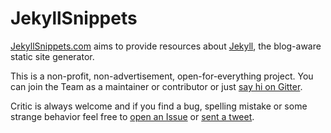 # JekyllSnippets

[JekyllSnippets.com](http://jekyllsnippets.com) aims to provide resources about [Jekyll](http://jekyllrb.com), the blog-aware static site generator.

This is a non-profit, non-advertisement, open-for-everything project. You can join the Team as a maintainer or contributor or just [say hi on Gitter](https://gitter.im/JekyllSnippets/chat). 

Critic is always welcome and if you find a bug, spelling mistake or some strange behavior feel free to [open an Issue](https://github.com/JekyllSnippets/jekyllsnippets.github.io/issues) or [sent a tweet](http://twitter.com/JekyllSnippets).
